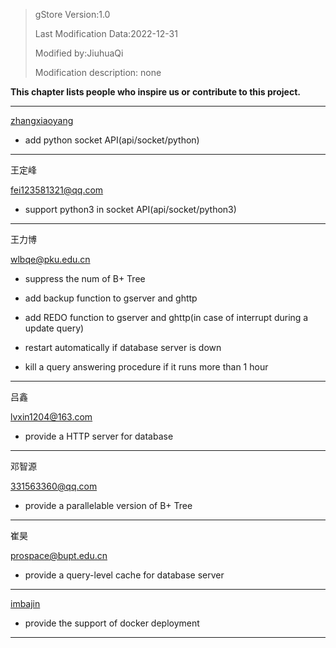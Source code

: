 >gStore Version:1.0
>
>Last Modification Data:2022-12-31
>
>Modified by:JiuhuaQi
>
>Modification description: none



**This chapter lists people who inspire us or contribute to this project.**

---

[zhangxiaoyang](https://github.com/zhangxiaoyang)

- add python socket API(api/socket/python)

---

王定峰   

fei123581321@qq.com 

- support python3 in socket API(api/socket/python3)

---

王力博  

wlbqe@pku.edu.cn

- suppress the num of B+ Tree

- add backup function to gserver and ghttp

- add REDO function to gserver and ghttp(in case of interrupt during a update query)

- restart automatically if database server is down

- kill a query answering procedure if it runs more than 1 hour

---

吕鑫 

lvxin1204@163.com

- provide a HTTP server for database

---

邓智源  

331563360@qq.com

- provide a parallelable version of B+ Tree

---

崔昊

prospace@bupt.edu.cn

- provide a query-level cache for database server

---

[imbajin](https://github.com/imbajin)

- provide the support of docker deployment
---
